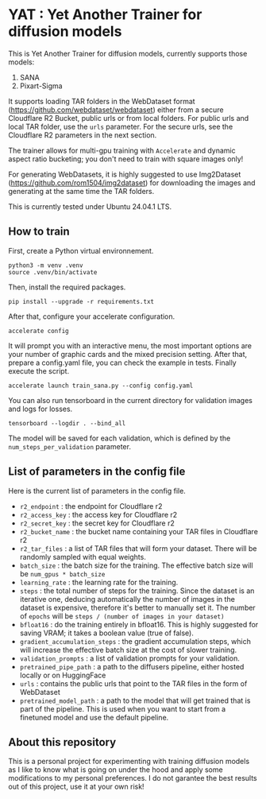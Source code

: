 # YAT : Yet Another Trainer for diffusion models



This is Yet Another Trainer for diffusion models, currently supports those models:
1. SANA
2. Pixart-Sigma

It supports loading TAR folders in the WebDataset format (https://github.com/webdataset/webdataset) either from a secure Cloudflare R2 Bucket, public urls or from local folders. For public urls and local TAR folder, use the `urls` parameter. For the secure urls, see the Cloudflare R2 parameters in the next section.

The trainer allows for multi-gpu training with `Accelerate` and dynamic aspect ratio bucketing; you don't need to train with square images only!

For generating WebDatasets, it is highly suggested to use Img2Dataset (https://github.com/rom1504/img2dataset) for downloading the images and generating at the same time the TAR folders.

This is currently tested under Ubuntu 24.04.1 LTS.

## How to train

First, create a Python virtual environnement.

    python3 -m venv .venv
    source .venv/bin/activate

Then, install the required packages.

    pip install --upgrade -r requirements.txt

After that, configure your accelerate configuration.

    accelerate config

It will prompt you with an interactive menu, the most important options are your number of graphic cards and the mixed precision setting.
After that, prepare a config.yaml file, you can check the example in tests. 
Finally execute the script.

    accelerate launch train_sana.py --config config.yaml

You can also run tensorboard in the current directory for validation images and logs for losses.

    tensorboard --logdir . --bind_all

The model will be saved for each validation, which is defined by the `num_steps_per_validation` parameter.

## List of parameters in the config file

Here is the current list of parameters in the config file.

- `r2_endpoint` : the endpoint for Cloudflare r2
- `r2_access_key` : the access key for Cloudflare r2
- `r2_secret_key` : the secret key for Cloudflare r2
- `r2_bucket_name` : the bucket name containing your TAR files in Cloudflare r2
- `r2_tar_files` : a list of TAR files that will form your dataset. There will be randomly sampled with equal weights.
- `batch_size` : the batch size for the training. The effective batch size will be `num_gpus * batch_size`
- `learning_rate` : the learning rate for the training.
- `steps` : the total number of steps for the training. Since the dataset is an iterative one, deducing automatically the number of images in the dataset is expensive, therefore it's better to manually set it. The number of `epochs` will be `steps / (number of images in your dataset)`
- `bfloat16` : do the training entirely in bfloat16. This is highly suggested for saving VRAM; it takes a boolean value (true of false).
- `gradient_accumulation_steps` : the gradient accumulation steps, which will increase the effective batch size at the cost of slower training.
- `validation_prompts` : a list of validation prompts for your validation.
- `pretrained_pipe_path` : a path to the diffusers pipeline, either hosted locally or on HuggingFace
- `urls` : contains the public urls that point to the TAR files in the form of WebDataset
- `pretrained_model_path` : a path to the model that will get trained that is part of the pipeline. This is used when you want to start from a finetuned model and use the default pipeline.

## About this repository

This is a personal project for experimenting with training diffusion models as I like to know what is going on under the hood and apply some modifications to my personal preferences. I do not garantee the best results out of this project, use it at your own risk!